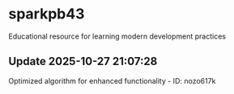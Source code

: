 # sparkpb43
Educational resource for learning modern development practices

## Update 2025-10-27 21:07:28
Optimized algorithm for enhanced functionality - ID: nozo617k

